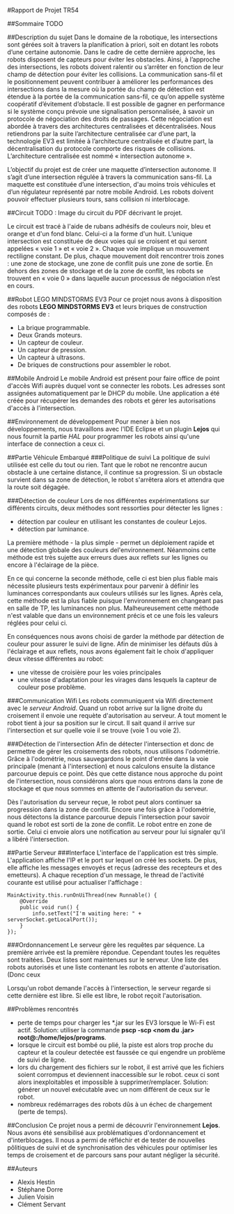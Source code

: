 #Rapport de Projet TR54

##Sommaire
TODO

##Description du sujet
Dans le domaine de la robotique, les intersections sont gérées soit à travers la planification à priori, soit en dotant les robots d’une certaine autonomie. Dans le cadre de cette dernière approche, les robots disposent de capteurs pour éviter les obstacles. Ainsi, à l’approche des intersections, les robots doivent ralentir ou s’arrêter en fonction de leur champ de détection pour éviter les collisions. La communication sans-fil et le positionnement peuvent contribuer à améliorer les performances des intersections dans la mesure où la portée du champ de détection est étendue à la portée de la communication sans-fil, ce qu’on appelle système coopératif d’évitement d’obstacle. Il est possible de gagner en performance si le système conçu prévoie une signalisation personnalisée, à savoir un protocole de négociation des droits de passages. Cette négociation est abordée à travers des architectures centralisées et décentralisées. Nous retiendrons par la suite l’architecture centralisée car d’une part, la technologie EV3 est limitée à l’architecture centralisée et d’autre part, la décentralisation du protocole comporte des risques de collisions. L’architecture centralisée est nommé « intersection autonome ».

L’objectif du projet est de créer une maquette d’intersection autonome. Il s’agit d’une intersection régulée à travers la communication sans-fil. La maquette est constituée d’une intersection, d'au moins trois véhicules et d’un régulateur représenté par notre mobile Android. Les robots doivent pouvoir effectuer plusieurs tours, sans collision ni interblocage.

##Circuit
TODO : Image du circuit du PDF décrivant le projet.

Le circuit est tracé à l'aide de rubans adhésifs de couleurs noir, bleu et orange et d'un fond blanc. Celui-ci a la forme d'un huit. L’unique intersection est constituée de deux voies qui se croisent et qui seront appelées « voie 1 » et « voie 2 ». Chaque voie implique un mouvement rectiligne constant. De plus, chaque mouvement doit rencontrer trois zones : une zone de stockage, une zone de conflit puis une zone de sortie. En dehors des zones de stockage et de la zone de conflit, les robots se trouvent en « voie 0 » dans laquelle aucun processus de négociation n’est en cours.

##Robot LEGO MINDSTORMS EV3
Pour ce projet nous avons à disposition des robots **LEGO MINDSTORMS EV3** et leurs briques de construction composés de :

- La brique programmable.
- Deux Grands moteurs.
- Un capteur de couleur.
- Un capteur de pression.
- Un capteur à ultrasons.
- De briques de constructions pour assembler le robot.

##Mobile Android
Le mobile Android est présent pour faire office de point d'accès Wifi auprès duquel vont se connecter les robots. Les adresses sont assignées automatiquement par le DHCP du mobile. 
Une application a été créée pour récupérer les demandes des robots et gérer les autorisations d'accès à l'intersection.

##Environnement de développement
Pour mener à bien nos développements, nous travaillons avec l'IDE Eclipse et un plugin **Lejos** qui nous fournit la partie *HAL* pour programmer les robots ainsi qu'une interface de connection a ceux ci.

##Partie Véhicule Embarqué
###Politique de suivi
La politique de suivi utilisée est celle du tout ou rien. Tant que le robot ne rencontre aucun obstacle à une certaine distance, il continue sa progression. Si un obstacle survient dans sa zone de détection, le robot s'arrêtera alors et attendra que la route soit dégagée. 

###Détection de couleur
Lors de nos différentes expérimentations sur différents circuits, deux méthodes sont ressorties pour détecter les lignes :

- détection par couleur en utilisant les constantes de couleur Lejos.
- détection par luminance.

La première méthode - la plus simple - permet un déploiement rapide et une détection globale des couleurs del'environnement. Néanmoins cette méthode est très sujette aux erreurs dues aux reflets sur les lignes ou encore à l'éclairage de la pièce.

En ce qui concerne la seconde méthode, celle ci est bien plus fiable mais nécessite plusieurs tests expérimentaux pour parvenir à définir les luminances correspondants aux couleurs utilisés sur les lignes. Après cela, cette méthode est la plus fiable puisque l'environnement en changeant pas en salle de TP, les luminances non plus.
Malheureusement cette méthode n'est valable que dans un environnement précis et ce une fois les valeurs réglées pour celui ci.

En conséquences nous avons choisi de garder la méthode par détection de couleur pour assurer le suivi de ligne. Afin de minimiser les défauts dûs à l'éclairage et aux reflets, nous avons également fait le choix d'appliquer deux vitesse différentes au robot:	

- une vitesse de croisière pour les voies principales
- une vitesse d'adaptation pour les virages dans lesquels la capteur de couleur pose problème.

###Communication Wifi
Les robots communiquent via Wifi directement avec le *serveur Android*. Quand un robot arrive sur la ligne droite du croisement il envoie une requète d'autorisation au serveur. 
A tout moment le robot tient à jour sa position sur le circut. Il sait quand il arrive sur l'intersection et sur quelle voie il se trouve (voie 1 ou voie 2).

###Détection de l'intersection
Afin de détecter l'intersection et donc de permettre de gérer les croisements des robots, nous utilisons l'odométrie. Grâce à l'odométrie, nous sauvegardons le point d'entrée dans la voie principale (menant à l'intersection) et nous calculons ensuite la distance parcourue depuis ce point. Dès que cette distance nous approche du point de l'intersection, nous considérons alors que nous entrons dans la zone de stockage et que nous sommes en attente de l'autorisation du serveur.

Dès l'autorisation du serveur reçue, le robot peut alors continuer sa progression dans la zone de conflit.
Encore une fois grâce à l'odométrie, nous détectons la distance parcourue depuis l'intersection pour savoir quand le robot est sorti de la zone de conflit. Le robot entre en zone de sortie. Celui ci envoie alors une notification au serveur pour lui signaler qu'il a libéré l'intersection.

##Partie Serveur
###Interface
L'interface de l'application est très simple. L'application affiche l'IP et le port sur lequel on créé les sockets. De plus, elle affiche les messages envoyés et reçus (adresse des recepteurs et des emetteurs). A chaque reception d'un message, le thread de l'activité courante est utilisé pour actualiser l'affichage :

    MainActivity.this.runOnUiThread(new Runnable() {
    	@Override
    	public void run() {
    		info.setText("I'm waiting here: " + serverSocket.getLocalPort());
    	}
    });

###Ordonnancement
Le serveur gère les requêtes par séquence. La première arrivée est la première répondue. Cependant toutes les requêtes sont traitées. Deux listes sont maintenues sur le serveur. Une liste des robots autorisés et une liste contenant les robots en attente d'autorisation. (Donc ceux 

Lorsqu'un robot demande l'accès à l'intersection, le serveur regarde si cette dernière est libre. Si elle est libre, le  robot reçoit l'autorisation.

##Problèmes rencontrés 
- perte de temps pour charger les \*.jar sur les EV3 lorsque le Wi-Fi est actif. Solution: utiliser la commande **pscp -scp <nom du .jar> root@<robot ip>:/home/lejos/programs**.
- lorsque le circuit est bombé ou plié, la piste est alors trop proche du capteur et la couleur detectée est faussée ce qui engendre un problème de suivi de ligne.
- lors du chargement des fichiers sur le robot, il est arrivé que les fichiers soient corrompus et deviennent inaccessible sur le robot. ceux ci sont alors inexploitables et impossible à supprimer/remplacer.	
Solution: générer un nouvel exécutable avec un nom différent de ceux sur le robot.
- nombreux redémarrages des robots dûs à un échec de chargement (perte de temps).

##Conclusion
Ce projet nous a permi de découvrir l'environnement **Lejos**. Nous avons été sensibilisé aux problématiques d'ordonnancement et d'interblocages. 
Il nous a permi de réfléchir et de tester de nouvelles pôlitiques de suivi et de synchronisation des véhicules pour optimiser les temps de croisement et de parcours sans pour autant négliger la sécurité.

##Auteurs
- Alexis Hestin
- Stéphane Dorre
- Julien Voisin
- Clément Servant


